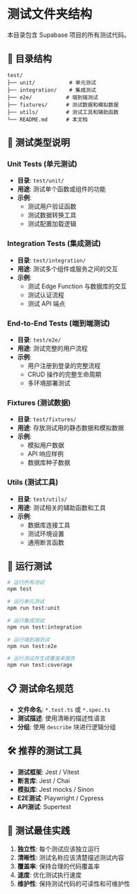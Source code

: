 # 测试文件夹结构

本目录包含 Supabase 项目的所有测试代码。

## 📁 目录结构

```
test/
├── unit/           # 单元测试
├── integration/    # 集成测试
├── e2e/           # 端到端测试
├── fixtures/      # 测试数据和模拟数据
├── utils/         # 测试工具和辅助函数
└── README.md      # 本文档
```

## 🧪 测试类型说明

### Unit Tests (单元测试)
- **目录**: `test/unit/`
- **用途**: 测试单个函数或组件的功能
- **示例**: 
  - 测试用户验证函数
  - 测试数据转换工具
  - 测试配置加载逻辑

### Integration Tests (集成测试)
- **目录**: `test/integration/`
- **用途**: 测试多个组件或服务之间的交互
- **示例**:
  - 测试 Edge Function 与数据库的交互
  - 测试认证流程
  - 测试 API 端点

### End-to-End Tests (端到端测试)
- **目录**: `test/e2e/`
- **用途**: 测试完整的用户流程
- **示例**:
  - 用户注册到登录的完整流程
  - CRUD 操作的完整生命周期
  - 多环境部署测试

### Fixtures (测试数据)
- **目录**: `test/fixtures/`
- **用途**: 存放测试用的静态数据和模拟数据
- **示例**:
  - 模拟用户数据
  - API 响应样例
  - 数据库种子数据

### Utils (测试工具)
- **目录**: `test/utils/`
- **用途**: 测试相关的辅助函数和工具
- **示例**:
  - 数据库连接工具
  - 测试环境设置
  - 通用断言函数

## 🚀 运行测试

```bash
# 运行所有测试
npm test

# 运行单元测试
npm run test:unit

# 运行集成测试
npm run test:integration

# 运行端到端测试
npm run test:e2e

# 运行测试并生成覆盖率报告
npm run test:coverage
```

## 📋 测试命名规范

- **文件命名**: `*.test.ts` 或 `*.spec.ts`
- **测试描述**: 使用清晰的描述性语言
- **分组**: 使用 `describe` 块进行逻辑分组

## 🛠️ 推荐的测试工具

- **测试框架**: Jest / Vitest
- **断言库**: Jest / Chai
- **模拟库**: Jest mocks / Sinon
- **E2E测试**: Playwright / Cypress
- **API测试**: Supertest

## 📝 测试最佳实践

1. **独立性**: 每个测试应该独立运行
2. **清晰性**: 测试名称应该清楚描述测试内容
3. **覆盖率**: 保持合理的代码覆盖率
4. **速度**: 优化测试执行速度
5. **维护性**: 保持测试代码的可读性和可维护性 